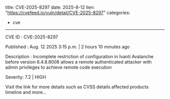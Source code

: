  
title: CVE-2025-8297
date: 2025-8-12
lien: "https://cvefeed.io/vuln/detail/CVE-2025-8297"
categories:
  - cve
---

CVE ID : CVE-2025-8297

Published :  Aug. 12
2025
3:15 p.m. | 2 hours
10 minutes ago

Description : Incomplete restriction of configuration in Ivanti Avalanche before version 6.4.8.8008 allows a remote authenticated attacker with admin privileges to achieve remote code execution

Severity: 7.2 | HIGH

Visit the link for more details
such as CVSS details
affected products
timeline
and more...
